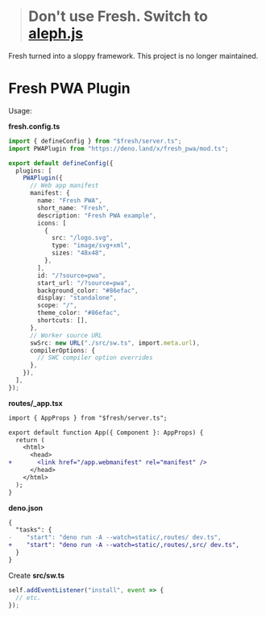 > # Don't use Fresh. Switch to [aleph.js](https://github.com/alephjs/aleph.js)
Fresh turned into a sloppy framework. This project is no longer maintained.

# Fresh PWA Plugin

Usage:

__fresh.config.ts__
```ts
import { defineConfig } from "$fresh/server.ts";
import PWAPlugin from "https://deno.land/x/fresh_pwa/mod.ts";

export default defineConfig({
  plugins: [
    PWAPlugin({
      // Web app manifest
      manifest: {
        name: "Fresh PWA",
        short_name: "Fresh",
        description: "Fresh PWA example",
        icons: [
          {
            src: "/logo.svg",
            type: "image/svg+xml",
            sizes: "48x48",
          },
        ],
        id: "/?source=pwa",
        start_url: "/?source=pwa",
        background_color: "#86efac",
        display: "standalone",
        scope: "/",
        theme_color: "#86efac",
        shortcuts: [],
      },
      // Worker source URL
      swSrc: new URL("./src/sw.ts", import.meta.url),
      compilerOptions: {
        // SWC compiler option overrides
      },
    }),
  ],
});
```

__routes/\_app.tsx__

```diff
import { AppProps } from "$fresh/server.ts";

export default function App({ Component }: AppProps) {
  return (
    <html>
      <head>
+       <link href="/app.webmanifest" rel="manifest" />
      </head>
    </html>
  );
}
```

__deno.json__
```diff
{
  "tasks": {
-    "start": "deno run -A --watch=static/,routes/ dev.ts",
+    "start": "deno run -A --watch=static/,routes/,src/ dev.ts",
  }
}
```

Create __src/sw.ts__
```ts
self.addEventListener("install", event => {
  // etc.
});
```
